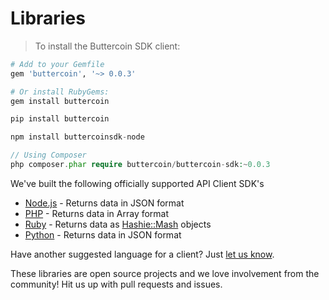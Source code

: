 # Libraries

> To install the Buttercoin SDK client:

```ruby
# Add to your Gemfile
gem 'buttercoin', '~> 0.0.3'

# Or install RubyGems:
gem install buttercoin
```

```python
pip install buttercoin
```

```javascript
npm install buttercoinsdk-node
```

```php
// Using Composer
php composer.phar require buttercoin/buttercoin-sdk:~0.0.3
```

We've built the following officially supported API Client SDK's

* [Node.js](https://github.com/buttercoin/buttercoinsdk-node) - Returns data in JSON format
* [PHP](https://github.com/buttercoin/buttercoinsdk-php) - Returns data in Array format
* [Ruby](https://github.com/buttercoin/buttercoinsdk-ruby) - Returns data as [Hashie::Mash](https://github.com/intridea/hashie) objects
* [Python](https://github.com/buttercoin/buttercoinsdk-python) - Returns data in JSON format

Have another suggested language for a client?  Just [let us know](mailto:api@buttercoin.com?subject=Add%20An%20API%20Language).

<aside class="notice">
  These libraries are open source projects and we love involvement from the community! Hit us up with pull requests and issues.
</aside>


